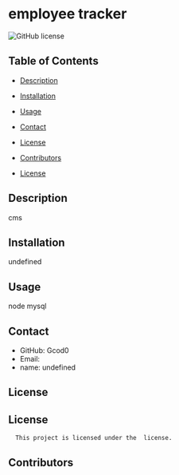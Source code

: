 # employee tracker
  ![GitHub license](https://img.shields.io/badge/license--blue.svg)
  ## Table of Contents
  * [Description](#description)
  * [Installation](#installation)
  * [Usage](#usage)
  * [Contact](#contact)
  * [License](#license)
  * [Contributors](#contributors)

* [License](#license)

## Description
cms
## Installation
undefined
## Usage
node mysql
## Contact
* GitHub: Gcod0
* Email: 
* name: undefined
## License
## License
      This project is licensed under the  license.
## Contributors



  

